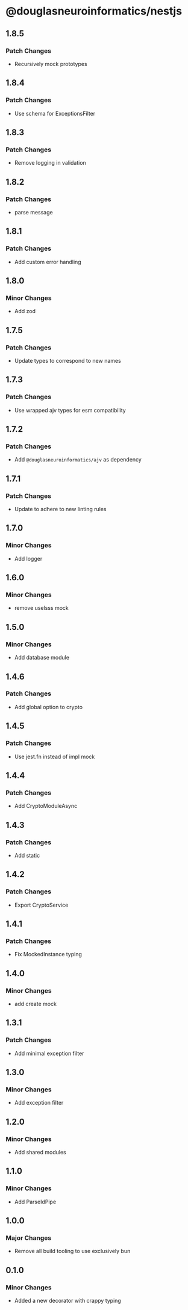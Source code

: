 # @douglasneuroinformatics/nestjs

## 1.8.5

### Patch Changes

- Recursively mock prototypes

## 1.8.4

### Patch Changes

- Use schema for ExceptionsFilter

## 1.8.3

### Patch Changes

- Remove logging in validation

## 1.8.2

### Patch Changes

- parse message

## 1.8.1

### Patch Changes

- Add custom error handling

## 1.8.0

### Minor Changes

- Add zod

## 1.7.5

### Patch Changes

- Update types to correspond to new names

## 1.7.3

### Patch Changes

- Use wrapped ajv types for esm compatibility

## 1.7.2

### Patch Changes

- Add `@douglasneuroinformatics/ajv` as dependency

## 1.7.1

### Patch Changes

- Update to adhere to new linting rules

## 1.7.0

### Minor Changes

- Add logger

## 1.6.0

### Minor Changes

- remove uselsss mock

## 1.5.0

### Minor Changes

- Add database module

## 1.4.6

### Patch Changes

- Add global option to crypto

## 1.4.5

### Patch Changes

- Use jest.fn instead of impl mock

## 1.4.4

### Patch Changes

- Add CryptoModuleAsync

## 1.4.3

### Patch Changes

- Add static

## 1.4.2

### Patch Changes

- Export CryptoService

## 1.4.1

### Patch Changes

- Fix MockedInstance typing

## 1.4.0

### Minor Changes

- add create mock

## 1.3.1

### Patch Changes

- Add minimal exception filter

## 1.3.0

### Minor Changes

- Add exception filter

## 1.2.0

### Minor Changes

- Add shared modules

## 1.1.0

### Minor Changes

- Add ParseIdPipe

## 1.0.0

### Major Changes

- Remove all build tooling to use exclusively bun

## 0.1.0

### Minor Changes

- Added a new decorator with crappy typing
